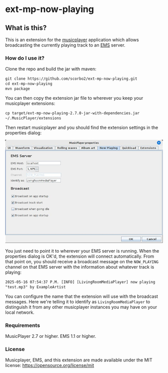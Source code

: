 # ext-mp-now-playing

## What is this?

This is an extension for the [musicplayer](https://github.com/scorbo2/musicplayer) application which allows
broadcasting the currently playing track to an [EMS](https://github.com/scorbo2/ems) server.

### How do I use it?

Clone the repo and build the jar with maven:

```shell
git clone https://github.com/scorbo2/ext-mp-now-playing.git
cd ext-mp-now-playing
mvn package
```

You can then copy the extension jar file to wherever you keep your musicplayer extensions:

```shell
cp target/ext-mp-now-playing-2.7.0-jar-with-dependencies.jar ~/.MusicPlayer/extensions
```

Then restart musicplayer and you should find the extension settings in the properties dialog:

![Extension properties](properties-screenshot.jpg "Properties screenshot")

You just need to point it to wherever your EMS server is running. When the properties dialog is OK'd, 
the extension will connect automatically. From that point on, you should receive a broadcast message
on the `NOW_PLAYING` channel on that EMS server with the information about whatever track is playing:

```
2025-05-16 07:54:37 P.M. [INFO] [LivingRoomMediaPlayer] now playing "test.mp3" by ExampleArtist
```

You can configure the name that the extension will use with the broadcast messages. Here we're telling
it to identify as `LivingRoomMediaPlayer` to distinguish it from any other musicplayer instances you
may have on your local network.

### Requirements

MusicPlayer 2.7 or higher.
EMS 1.1 or higher.

### License

Musicplayer, EMS, and this extension are made available under the MIT license: https://opensource.org/license/mit
